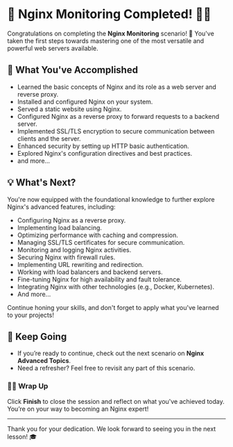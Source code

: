 # 🎉 Nginx Monitoring Completed! 👏🏻

Congratulations on completing the **Nginx Monitoring** scenario! 🚀 You've taken the first steps towards mastering one of the most versatile and powerful web servers available.

## 🌟 What You've Accomplished

- Learned the basic concepts of Nginx and its role as a web server and reverse proxy.
- Installed and configured Nginx on your system.
- Served a static website using Nginx.
- Configured Nginx as a reverse proxy to forward requests to a backend server.
- Implemented SSL/TLS encryption to secure communication between clients and the server.
- Enhanced security by setting up HTTP basic authentication.
- Explored Nginx's configuration directives and best practices.
- and more...

## 💡 What's Next?

You're now equipped with the foundational knowledge to further explore Nginx's advanced features, including:

- Configuring Nginx as a reverse proxy.
- Implementing load balancing.
- Optimizing performance with caching and compression.
- Managing SSL/TLS certificates for secure communication.
- Monitoring and logging Nginx activities.
- Securing Nginx with firewall rules.
- Implementing URL rewriting and redirection.
- Working with load balancers and backend servers.
- Fine-tuning Nginx for high availability and fault tolerance.
- Integrating Nginx with other technologies (e.g., Docker, Kubernetes).
- And more...
  
Continue honing your skills, and don't forget to apply what you've learned to your projects!

## 🚀 Keep Going

- If you’re ready to continue, check out the next scenario on **Nginx Advanced Topics**.
- Need a refresher? Feel free to revisit any part of this scenario.

### 👏🏻 Wrap Up

Click **Finish** to close the session and reflect on what you've achieved today. You’re on your way to becoming an Nginx expert!

---

Thank you for your dedication. We look forward to seeing you in the next lesson! 🎓
